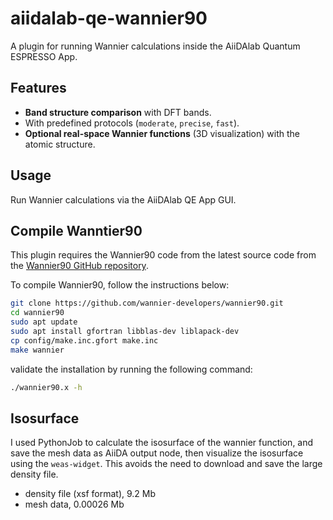 # aiidalab-qe-wannier90

A plugin for running Wannier calculations inside the AiiDAlab Quantum ESPRESSO App.

## Features

- **Band structure comparison** with DFT bands.
- With predefined protocols (`moderate`, `precise`, `fast`).
- **Optional real-space Wannier functions** (3D visualization) with the atomic structure.


## Usage
Run Wannier calculations via the AiiDAlab QE App GUI.



## Compile Wanntier90

This plugin requires the Wannier90 code from the latest source code from the [Wannier90 GitHub repository](https://github.com/wannier-developers/wannier90).

To compile Wannier90, follow the instructions below:

```bash
git clone https://github.com/wannier-developers/wannier90.git
cd wannier90
sudo apt update
sudo apt install gfortran libblas-dev liblapack-dev
cp config/make.inc.gfort make.inc
make wannier
```


validate the installation by running the following command:

```bash
./wannier90.x -h
```



## Isosurface

I used PythonJob to calculate the isosurface of the wannier function, and save the mesh data as AiiDA output node, then visualize the isosurface using the `weas-widget`. This avoids the need to download and save the large density file.

- density file (xsf format), 9.2 Mb
- mesh data, 0.00026 Mb
